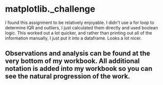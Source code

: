 # matplotlib._challenge

I found this assignment to be relatively enjoyable.
I didn't use a for loop to determine IQR and outliers, I just calculated them directly and used boolean logic. 
This worked out a lot quicker, and rather than printing out all of the information manually, I just put it into a dataframe. 
Looks a lot nicer. 

## Observations and analysis can be found at the very bottom of my workbook. All additional notation is added into my workbook so you can see the natural progression of the work. 
